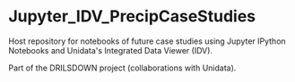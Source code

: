 # Jupyter_IDV_PrecipCaseStudies
Host repository for notebooks of future case studies using Jupyter IPython Notebooks and Unidata's Integrated Data Viewer (IDV).

Part of the DRILSDOWN project (collaborations with Unidata). 
